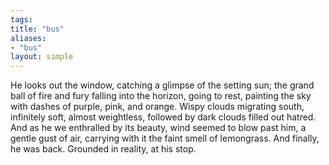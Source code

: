 ```yaml
---
tags: 
title: "bus"
aliases:
- "bus"
layout: simple
---
```


He looks out the window, catching a glimpse of the setting sun; the grand ball of fire and fury falling into the horizon, going to rest, painting the sky with dashes of purple, pink, and orange. Wispy clouds migrating south, infinitely soft, almost weightless, followed by dark clouds filled out hatred. And as he we enthralled by its beauty, wind seemed to blow past him, a gentle gust of air, carrying with it the faint smell of lemongrass. And finally, he was back. Grounded in reality, at his stop.
